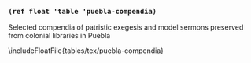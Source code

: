 ### `(ref float 'table 'puebla-compendia)`

Selected compendia of patristic exegesis and model sermons preserved from
colonial libraries in Puebla

\includeFloatFile{tables/tex/puebla-compendia}
